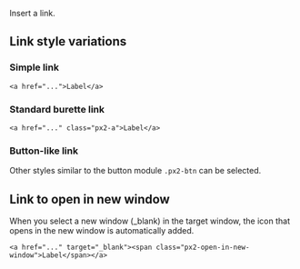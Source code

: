 Insert a link.


## Link style variations

### Simple link

```
<a href="...">Label</a>
```

### Standard burette link

```
<a href="..." class="px2-a">Label</a>
```

### Button-like link

Other styles similar to the button module `.px2-btn` can be selected.


## Link to open in new window

When you select a new window (_blank) in the target window, the icon that opens in the new window is automatically added.

```
<a href="..." target="_blank"><span class="px2-open-in-new-window">Label</span></a>
```
